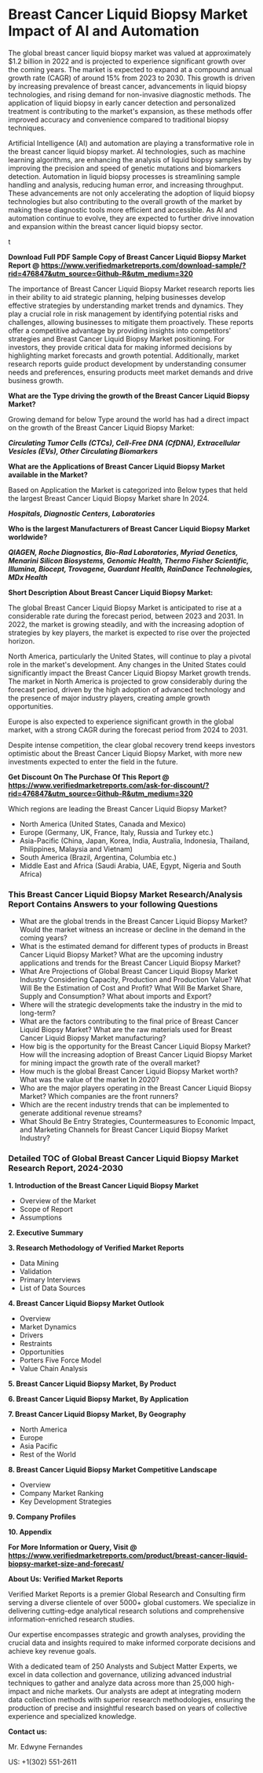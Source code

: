 <meta name="title" content="Global Breast Cancer Liquid Biopsy Market Impact of AI and Automation"><meta name="description" content="The global breast cancer liquid biopsy market was valued at approximately $1.2 billion in 2022 and is projected to experience significant growth over the coming years."><meta name="title" content="Breast Cancer Liquid Biopsy Market Size, Share, Scope, Trends, Growth, Opportunities, Analysis, Forecast"><h1>Breast Cancer Liquid Biopsy Market Impact of AI and Automation</h1><p>The global breast cancer liquid biopsy market was valued at approximately $1.2 billion in 2022 and is projected to experience significant growth over the coming years. The market is expected to expand at a compound annual growth rate (CAGR) of around 15% from 2023 to 2030. This growth is driven by increasing prevalence of breast cancer, advancements in liquid biopsy technologies, and rising demand for non-invasive diagnostic methods. The application of liquid biopsy in early cancer detection and personalized treatment is contributing to the market's expansion, as these methods offer improved accuracy and convenience compared to traditional biopsy techniques.</p><p>Artificial Intelligence (AI) and automation are playing a transformative role in the breast cancer liquid biopsy market. AI technologies, such as machine learning algorithms, are enhancing the analysis of liquid biopsy samples by improving the precision and speed of genetic mutations and biomarkers detection. Automation in liquid biopsy processes is streamlining sample handling and analysis, reducing human error, and increasing throughput. These advancements are not only accelerating the adoption of liquid biopsy technologies but also contributing to the overall growth of the market by making these diagnostic tools more efficient and accessible. As AI and automation continue to evolve, they are expected to further drive innovation and expansion within the breast cancer liquid biopsy sector.</p>t</p><p id="" class=""><strong>Download Full PDF Sample Copy of Breast Cancer Liquid Biopsy Market Report @ <a href="https://www.verifiedmarketreports.com/download-sample/?rid=476847&utm_source=Github-R&utm_medium=320" target="_blank">https://www.verifiedmarketreports.com/download-sample/?rid=476847&utm_source=Github-R&utm_medium=320</a></strong></p><p>The importance of&nbsp;Breast Cancer Liquid Biopsy Market research reports lies in their ability to aid strategic planning, helping businesses develop effective strategies by understanding market trends and dynamics. They play a crucial role in risk management by identifying potential risks and challenges, allowing businesses to mitigate them proactively. These reports offer a competitive advantage by providing insights into competitors' strategies and Breast Cancer Liquid Biopsy Market positioning. For investors, they provide critical data for making informed decisions by highlighting market forecasts and growth potential. Additionally, market research reports guide product development by understanding consumer needs and preferences, ensuring products meet market demands and drive business growth.</p><p><strong>What are the&nbsp;Type driving the growth of the Breast Cancer Liquid Biopsy Market?</strong></p><p id="" class="">Growing demand for below Type around the world has had a direct impact on the growth of the Breast Cancer Liquid Biopsy Market:</p><em><strong>Circulating Tumor Cells (CTCs), Cell-Free DNA (CfDNA), Extracellular Vesicles (EVs), Other Circulating Biomarkers</strong></em></p><strong>What are the&nbsp;Applications&nbsp;of Breast Cancer Liquid Biopsy Market available in the Market?</strong></p><p id="" class="">Based on Application the Market is categorized into Below types that held the largest Breast Cancer Liquid Biopsy Market share In 2024.</p><em><strong>Hospitals, Diagnostic Centers, Laboratories</strong></em></p><strong>Who is the largest Manufacturers of Breast Cancer Liquid Biopsy Market worldwide?</strong></p><p><em><strong>QIAGEN, Roche Diagnostics, Bio-Rad Laboratories, Myriad Genetics, Menarini Silicon Biosystems, Genomic Health, Thermo Fisher Scientific, Illumina, Biocept, Trovagene, Guardant Health, RainDance Technologies, MDx Health</strong></em></p><p id="" class=""><strong>Short Description About Breast Cancer Liquid Biopsy Market:</strong></p><p>The global Breast Cancer Liquid Biopsy Market is anticipated to rise at a considerable rate during the forecast period, between 2023 and 2031. In 2022, the market is growing steadily, and with the increasing adoption of strategies by key players, the market is expected to rise over the projected horizon.</p><p>North America, particularly the United States, will continue to play a pivotal role in the market's development. Any changes in the United States could significantly impact the Breast Cancer Liquid Biopsy Market growth trends. The market in North America is projected to grow considerably during the forecast period, driven by the high adoption of advanced technology and the presence of major industry players, creating ample growth opportunities.</p><p>Europe is also expected to experience significant growth in the global market, with a strong CAGR during the forecast period from 2024 to 2031.</p><p>Despite intense competition, the clear global recovery trend keeps investors optimistic about the Breast Cancer Liquid Biopsy Market, with more new investments expected to enter the field in the future.</p><p id="" class=""><strong>Get Discount On The Purchase Of This Report @ <a href="https://www.verifiedmarketreports.com/ask-for-discount/?rid=476847&utm_source=Github-R&utm_medium=320" target="_blank">https://www.verifiedmarketreports.com/ask-for-discount/?rid=476847&utm_source=Github-R&utm_medium=320</a></strong></p>Which regions are leading the Breast Cancer Liquid Biopsy Market?</p><ul><li>North America (United States, Canada and Mexico)</li><li>Europe (Germany, UK, France, Italy, Russia and Turkey etc.)</li><li>Asia-Pacific (China, Japan, Korea, India, Australia, Indonesia, Thailand, Philippines, Malaysia and Vietnam)</li><li>South America (Brazil, Argentina, Columbia etc.)</li><li>Middle East and Africa (Saudi Arabia, UAE, Egypt, Nigeria and South Africa)</li></ul><h3 id="" class="">This Breast Cancer Liquid Biopsy Market Research/Analysis Report Contains Answers to your following Questions</h3><ul><li>What are the global trends in the Breast Cancer Liquid Biopsy Market? Would the market witness an increase or decline in the demand in the coming years?</li><li>What is the estimated demand for different types of products in Breast Cancer Liquid Biopsy Market? What are the upcoming industry applications and trends for the Breast Cancer Liquid Biopsy Market?</li><li>What Are Projections of Global Breast Cancer Liquid Biopsy Market Industry Considering Capacity, Production and Production Value? What Will Be the Estimation of Cost and Profit? What Will Be Market Share, Supply and Consumption? What about imports and Export?</li><li>Where will the strategic developments take the industry in the mid to long-term?</li><li>What are the factors contributing to the final price of Breast Cancer Liquid Biopsy Market? What are the raw materials used for Breast Cancer Liquid Biopsy Market manufacturing?</li><li>How big is the opportunity for the Breast Cancer Liquid Biopsy Market? How will the increasing adoption of Breast Cancer Liquid Biopsy Market for mining impact the growth rate of the overall market?</li><li>How much is the global Breast Cancer Liquid Biopsy Market worth? What was the value of the market In 2020?</li><li>Who are the major players operating in the Breast Cancer Liquid Biopsy Market? Which companies are the front runners?</li><li>Which are the recent industry trends that can be implemented to generate additional revenue streams?</li><li>What Should Be Entry Strategies, Countermeasures to Economic Impact, and Marketing Channels for Breast Cancer Liquid Biopsy Market Industry?</li></ul><h3 id="" class="">Detailed TOC of Global Breast Cancer Liquid Biopsy Market Research Report, 2024-2030</h3><p id="" class=""><strong>1. Introduction of the Breast Cancer Liquid Biopsy Market</strong></p><ul><li>Overview of the Market</li><li>Scope of Report</li><li>Assumptions</li></ul><p id="" class=""><strong>2. Executive Summary</strong></p><p id="" class=""><strong>3. Research Methodology of Verified Market Reports</strong></p><ul><li>Data Mining</li><li>Validation</li><li>Primary Interviews</li><li>List of Data Sources</li></ul><p id="" class=""><strong>4. Breast Cancer Liquid Biopsy Market Outlook</strong></p><ul><li>Overview</li><li>Market Dynamics</li><li>Drivers</li><li>Restraints</li><li>Opportunities</li><li>Porters Five Force Model</li><li>Value Chain Analysis</li></ul><p id="" class=""><strong>5. Breast Cancer Liquid Biopsy Market, By Product</strong></p><p id="" class=""><strong>6. Breast Cancer Liquid Biopsy Market, By Application</strong></p><p id="" class=""><strong>7. Breast Cancer Liquid Biopsy Market, By Geography</strong></p><ul><li>North America</li><li>Europe</li><li>Asia Pacific</li><li>Rest of the World</li></ul><p id="" class=""><strong>8. Breast Cancer Liquid Biopsy Market Competitive Landscape</strong></p><ul><li>Overview</li><li>Company Market Ranking</li><li>Key Development Strategies</li></ul><p id="" class=""><strong>9. Company Profiles</strong></p><p id="" class=""><strong>10. Appendix</strong></p><p id="" class=""><strong>For More Information or Query, Visit @ <a href="https://www.verifiedmarketreports.com/product/breast-cancer-liquid-biopsy-market-size-and-forecast/" target="_blank">https://www.verifiedmarketreports.com/product/breast-cancer-liquid-biopsy-market-size-and-forecast/</a></strong></p><p id="" class=""><strong>About Us: Verified Market Reports</strong></p><p id="" class="">Verified Market Reports is a premier Global Research and Consulting firm serving a diverse clientele of over 5000+ global customers. We specialize in delivering cutting-edge analytical research solutions and comprehensive information-enriched research studies.</p><p id="" class="">Our expertise encompasses strategic and growth analyses, providing the crucial data and insights required to make informed corporate decisions and achieve key revenue goals.</p><p id="" class="">With a dedicated team of 250 Analysts and Subject Matter Experts, we excel in data collection and governance, utilizing advanced industrial techniques to gather and analyze data across more than 25,000 high-impact and niche markets. Our analysts are adept at integrating modern data collection methods with superior research methodologies, ensuring the production of precise and insightful research based on years of collective experience and specialized knowledge.</p><p id="" class=""><strong>Contact us:</strong></p><p id="" class="">Mr. Edwyne Fernandes</p><p id="" class="">US: +1(302) 551-2611</p>
